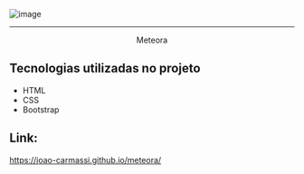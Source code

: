 ![image](https://github.com/user-attachments/assets/4121c398-7a19-4f9a-81b4-2331944fc212)

<hr>

<p align="center">Meteora</p>

## Tecnologias utilizadas no projeto
* HTML
* CSS
* Bootstrap

## Link:
https://joao-carmassi.github.io/meteora/
